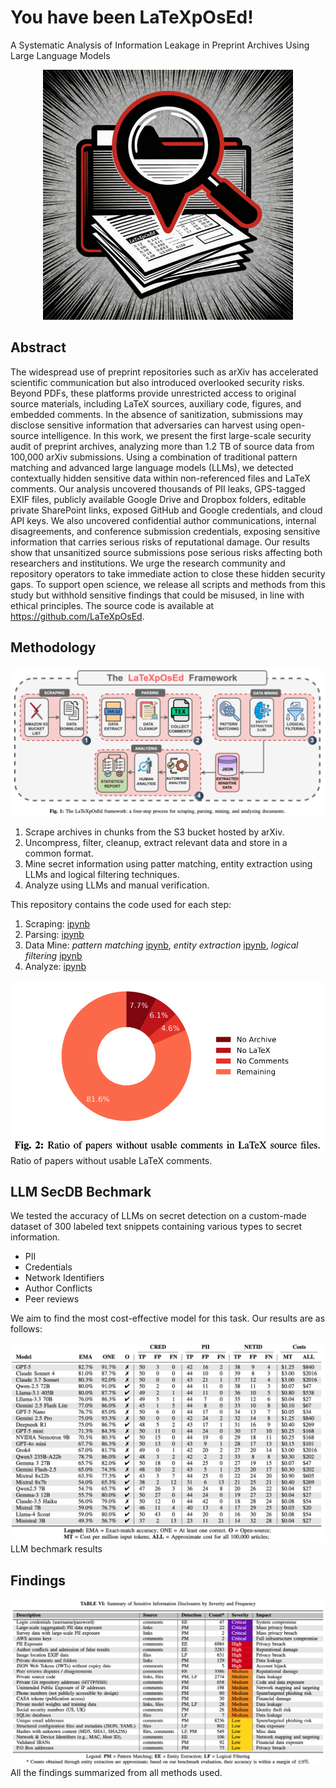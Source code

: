 # You have been LaTeXpOsEd!

A Systematic Analysis of Information Leakage in Preprint Archives Using Large Language Models

<div align="center">
    <img width="400" alt="logo" src="assets/LaTeXpOsEd-Logo.png">
</div>

## Abstract

The widespread use of preprint repositories such as arXiv has accelerated scientific communication but also introduced overlooked security risks. Beyond PDFs, these platforms provide unrestricted access to original source materials, including LaTeX sources, auxiliary code, figures, and embedded comments. In the absence of sanitization, submissions may disclose sensitive information that adversaries can harvest using open-source intelligence. In this work, we present the first large-scale security audit of preprint archives, analyzing more than 1.2 TB of source data from 100,000 arXiv submissions. Using a combination of traditional pattern matching and advanced large language models (LLMs), we detected contextually hidden sensitive data within non-referenced files and LaTeX comments. Our analysis uncovered thousands of PII leaks, GPS-tagged EXIF files, publicly available Google Drive and Dropbox folders, editable private SharePoint links, exposed GitHub and Google credentials, and cloud API keys. We also uncovered confidential author communications, internal disagreements, and conference submission credentials, exposing sensitive information that carries serious risks of reputational damage. Our results show that unsanitized source submissions pose serious risks affecting both researchers and institutions. We urge the research community and repository operators to take immediate action to close these hidden security gaps. To support open science, we release all scripts and methods from this study but withhold sensitive findings that could be misused, in line with ethical principles. The source code is available at https://github.com/LaTeXpOsEd.

## Methodology

![The latexposed framework](assets/latexposed-framework.png)

1. Scrape archives in chunks from the S3 bucket hosted by arXiv.
2. Uncompress, filter, cleanup, extract relevant data and store in a common format.
3. Mine secret information using patter matching, entity extraction using LLMs and logical filtering techniques.
4. Analyze using LLMs and manual verification.

This repository contains the code used for each step:

1. Scraping: [ipynb](1_scrape.ipynb)
2. Parsing: [ipynb](2_parse.ipynb)
3. Data Mine: _pattern matching_ [ipynb](3_mine_pattern-matching.ipynb), _entity extraction_ [ipynb](3_mine_entity-extraction.ipynb), _logical filtering_ [ipynb](3_mine_logical-filter.ipynb)
4. Analyze: [ipynb](4_analyze.ipynb)

![paper ratios without latex comments](assets/content-ratios.png)
Ratio of papers without usable LaTeX comments.

## LLM SecDB Bechmark

We tested the accuracy of LLMs on secret detection on a custom-made dataset of 300 labeled text snippets containing various types to secret information.

- PII
- Credentials
- Network Identifiers
- Author Conflicts
- Peer reviews

We aim to find the most cost-effective model for this task. Our results are as follows:

![](assets/llm-results.png)
LLM bechmark results

## Findings

![gemma findings](assets/results.png)
All the findings summarized from all methods used.